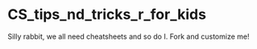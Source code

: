 # CS_tips_nd_tricks_r_for_kids
Silly rabbit, we all need cheatsheets and so do I.  Fork and customize me!
